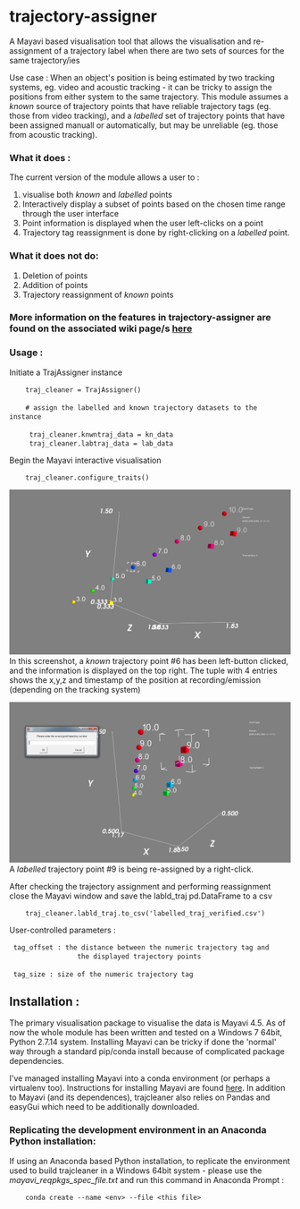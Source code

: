 # trajectory-assigner
A Mayavi based visualisation tool that allows the visualisation and re-assignment of a trajectory label when there are two
sets of sources for the same trajectory/ies

Use case :
When an object's position is being estimated by two tracking systems, eg. video and acoustic tracking - it can be tricky to assign the positions from either system to the same trajectory. This module assumes a *known* source of trajectory points that have reliable trajectory tags (eg. those from video tracking), and a *labelled* set of trajectory points that have been assigned manuall or automatically, but may be unreliable (eg. those from acoustic tracking). 

### What it does : 
The current version of the module allows a user to :
1) visualise both *known* and *labelled* points
2) Interactively display a subset of points based on the chosen time range through the user interface
3) Point information is displayed when the user left-clicks on a point
4) Trajectory tag reassignment is done by right-clicking on a *labelled* point. 

### What it does not do:
1) Deletion of points
2) Addition of points
3) Trajectory reassignment of *known* points 


### More information on the features in trajectory-assigner are found on the associated wiki page/s [here](https://github.com/thejasvibr/trajectory-assigner/wiki)


### Usage : 
Initiate a TrajAssigner instance 
        
        traj_cleaner = TrajAssigner()
        
        # assign the labelled and known trajectory datasets to the instance 
        
         traj_cleaner.knwntraj_data = kn_data
         traj_cleaner.labtraj_data = lab_data
         
Begin the Mayavi interactive visualisation
        
        traj_cleaner.configure_traits()
        
 ![](mayavi/screenshot1_trajcleaner.PNG)
In this screenshot, a *known* trajectory point #6 has been left-button clicked, and the information 
is displayed on the top right. The tuple with 4 entries shows the x,y,z and timestamp of the position 
at recording/emission (depending on the tracking system)

 ![](mayavi/screenshot2_trajcleaner.PNG)
 A *labelled* trajectory point #9 is being re-assigned by a right-click. 
 
After checking the trajectory assignment and performing reassignment close the
Mayavi window and save the labld_traj pd.DataFrame to a csv 
        
        traj_cleaner.labld_traj.to_csv('labelled_traj_verified.csv')
        
User-controlled parameters :
        
     tag_offset : the distance between the numeric trajectory tag and 
                     the displayed trajectory points
        
     tag_size : size of the numeric trajectory tag

## Installation : 
The primary visualisation package to visualise the data is Mayavi 4.5. As of now the whole module has been written and tested on a Windows 7 64bit, Python 2.7.14 system. Installing Mayavi can be tricky if done the 'normal' way through a standard pip/conda install because of complicated package dependencies.

I've managed installing Mayavi into a conda environment (or perhaps a virtualenv too). Instructions for installing Mayavi are found [here](http://docs.enthought.com/mayavi/mayavi/installation.html). In addition to Mayavi (and its dependences), trajcleaner also relies on Pandas and easyGui which need to be additionally downloaded. 

### Replicating the development environment in an Anaconda Python installation: 
If using an Anaconda based Python installation, to replicate the environment used to build trajcleaner in a Windows 64bit system - please use the *mayavi_reqpkgs_spec_file.txt* and run this command in Anaconda Prompt : 
 
        conda create --name <env> --file <this file>
 
